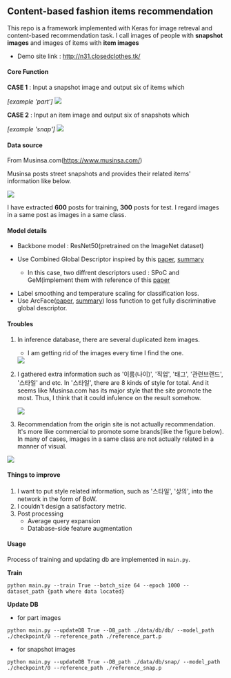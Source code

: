 ## Content-based fashion items recommendation
This repo is a framework implemented with Keras for image retreval and content-based recommendation task. I call images of people with **snapshot images** and images of items with **item images**

* Demo site link : http://n31.closedclothes.tk/

#### Core Function

**CASE 1** : Input a snapshot image and output six of items which 

*[example 'part']*
<img src="https://www.dropbox.com/s/k4935w5a3y4hphk/ex_part.png?raw=1">

**CASE 2** : Input an item image and output six of snapshots which 

*[example 'snap']*
<img src="https://www.dropbox.com/s/wsty63ebn1inbr8/ex_snap.png?raw=1">

#### Data source 

From Musinsa.com(https://www.musinsa.com/)

Musinsa posts street snapshots and provides their related items' information like below.

<img src="https://www.dropbox.com/s/6di2thhbxwx9yjq/site_example.png?raw=1">

I have extracted **600** posts for training, **300** posts for test. I regard images in a same post as images in a same class. 

#### Model details 

* Backbone model : ResNet50(pretrained on the ImageNet dataset)

* Use Combined Global Descriptor inspired by this [paper](https://arxiv.org/pdf/1903.10663.pdf), [summary](https://minus31.github.io/2019/04/08/CGD/)
  - In this case, two diffrent descriptors used : SPoC and GeM(implement them with reference of this [paper](https://arxiv.org/pdf/1711.02512.pdf)

- Label smoothing and temperature scaling for classification loss.
- Use ArcFace([paper](https://arxiv.org/abs/1801.07698), [summary](https://minus31.github.io/2019/04/08/ArcFace/)) loss function to get fully discriminative global descriptor.

#### Troubles 

1. In inference database, there are several duplicated item images.

   - I am getting rid of the images every time I find the one. 

   <img src="https://www.dropbox.com/s/2bmfu3f2lytswdx/Screenshot%202019-04-14%2023.36.39.png?raw=1">

2. I gathered extra information such as '이름(나이)', '직업', '태그', '관련브랜드', '스타일' and etc. In '스타일', there are 8 kinds of style for total. And it seems like Musinsa.com has its major style that the site promote the most. Thus, I think that it could infulence on the result somehow.  

   <img src="https://www.dropbox.com/s/heqdgpoxgdcyv2n/style_frequency.png?raw=1">

3. Recommendation from the origin site is not actually recommendation. It's more like commercial to promote some brands(like the figure below). In many of cases, images in a same class are not actually related in a manner of visual. 

<img src="https://www.dropbox.com/s/zg0i5k6xvtebqyo/Screenshot%202019-04-15%2012.28.19.png?raw=1"> 

#### Things to improve

1. I want to put style related information, such as '스타일', '상의', into the network in the form of BoW.
2. I couldn't design a satisfactory metric.
3. Post processing  
   - Average query expansion 
   - Database-side feature augmentation

#### Usage

Process of training and updating db are implemented in `main.py`.

**Train**

```python main.py --train True --batch_size 64 --epoch 1000 --dataset_path {path where data located}```

**Update DB**

- for part images

```python main.py --updateDB True --DB_path ./data/db/db/ --model_path ./checkpoint/0 --reference_path ./reference_part.p```

- for snapshot images

```python main.py --updateDB True --DB_path ./data/db/snap/ --model_path ./checkpoint/0 --reference_path ./reference_snap.p```